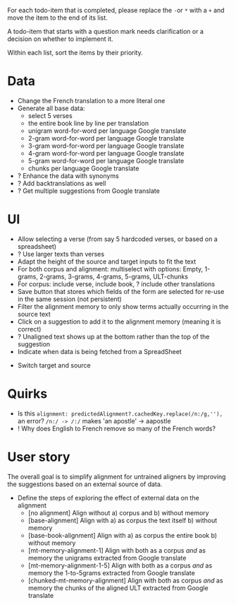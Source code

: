For each todo-item that is completed, please replace the `-`or `*` with a `+` and move the item to the end of its list.

A todo-item that starts with a question mark needs clarification or a decision on whether to implement it.

Within each list, sort the items by their priority.


# Data
- Change the French translation to a more literal one
- Generate all base data:
    * select 5 verses
    * the entire book line by line per translation
    * unigram word-for-word per language Google translate
    * 2-gram word-for-word per language Google translate
    * 3-gram word-for-word per language Google translate
    * 4-gram word-for-word per language Google translate
    * 5-gram word-for-word per language Google translate
    * chunks per language Google translate 
- ? Enhance the data with synonyms
- ? Add backtranslations as well
- ? Get multiple suggestions from Google translate


# UI
- Allow selecting a verse (from say 5 hardcoded verses, or based on a spreadsheet)
- ? Use larger texts than verses
- Adapt the height of the source and target inputs to fit the text
- For both corpus and alignment: multiselect with options: Empty, 1-grams, 2-grams, 3-grams, 4-grams, 5-grams, ULT-chunks
- For corpus: include verse, include book, ? include other translations
- Save button that stores which fields of the form are selected for re-use in the same session (not persistent)
- Filter the alignment memory to only show terms actually occurring in the source text
- Click on a suggestion to add it to the alignment memory (meaning it is correct)
- ? Unaligned text shows up at the bottom rather than the top of the suggestion
- Indicate when data is being fetched from a SpreadSheet
+ Switch target and source

# Quirks
- Is this `alignment: predictedAlignment?.cachedKey.replace(/n:/g,''),` an error? `/n:/ -> /:/` makes 'an apostle' -> aapostle
- ! Why does English to French remove so many of the French words?



# User story
The overall goal is to simplify alignment for untrained aligners by improving 
the suggestions based on an external source of data.

- Define the steps of exploring the effect of external data on the alignment
    * [no alignment] Align without a) corpus and b) without memory 
    * [base-alignment] Align with a) as corpus the text itself b) without memory
    * [base-book-alignment] Align with a) as corpus the entire book b) without memory
    * [mt-memory-alignment-1] Align with both as a corpus *and* as memory the unigrams extracted from Google translate
    * [mt-memory-alignment-1-5] Align with both as a corpus *and* as memory the 1-to-5grams extracted from Google translate
    * [chunked-mt-memory-alignment] Align with both as corpus *and* as memory the chunks of the aligned ULT extracted from Google translate


